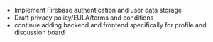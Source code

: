 - Implement Firebase authentication and user data storage
- Draft privacy policy/EULA/terms and conditions
- continue adding backend and frontend specifically for profile and discussion board
